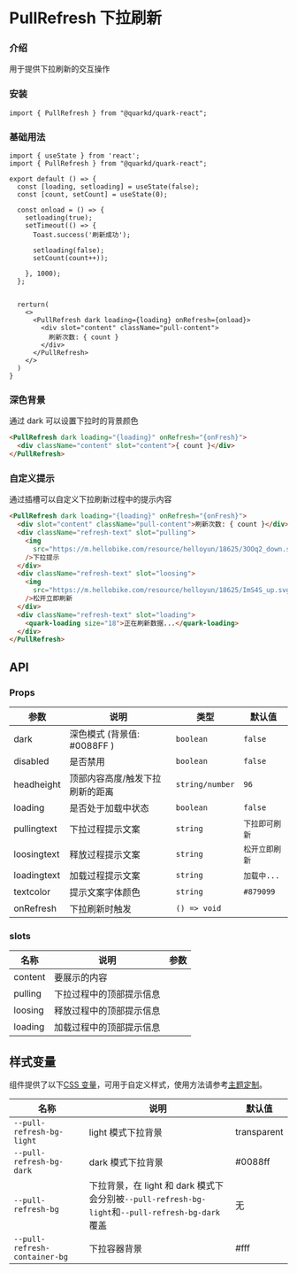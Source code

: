 # PullRefresh 下拉刷新

### 介绍

用于提供下拉刷新的交互操作

### 安装

```tsx
import { PullRefresh } from "@quarkd/quark-react";
```

### 基础用法

```tsx
import { useState } from 'react';
import { PullRefresh } from "@quarkd/quark-react";

export default () => {
  const [loading, setloading] = useState(false);
  const [count, setCount] = useState(0);

  const onload = () => {
    setloading(true);
    setTimeout(() => {
      Toast.success('刷新成功');

      setloading(false);
      setCount(count++));

    }, 1000);
  };


  rerturn(
    <>
      <PullRefresh dark loading={loading} onRefresh={onload}>
        <div slot="content" className="pull-content">
          刷新次数: { count }
        </div>
      </PullRefresh>
    </>
  )
}

```

### 深色背景

通过 dark 可以设置下拉时的背景颜色

```html
<PullRefresh dark loading="{loading}" onRefresh="{onFresh}">
  <div className="content" slot="content">{ count }</div>
</PullRefresh>
```

### 自定义提示

通过插槽可以自定义下拉刷新过程中的提示内容

```html
<PullRefresh dark loading="{loading}" onRefresh="{onFresh}">
  <div slot="content" className="pull-content">刷新次数: { count }</div>
  <div className="refresh-text" slot="pulling">
    <img
      src="https://m.hellobike.com/resource/helloyun/18625/3OOq2_down.svg"
    />下拉提示
  </div>
  <div className="refresh-text" slot="loosing">
    <img
      src="https://m.hellobike.com/resource/helloyun/18625/ImS4S_up.svg"
    />松开立即刷新
  </div>
  <div className="refresh-text" slot="loading">
    <quark-loading size="18">正在刷新数据...</quark-loading>
  </div>
</PullRefresh>
```

## API

### Props

| 参数        | 说明                            | 类型            | 默认值         |
| ----------- | ------------------------------- | --------------- | -------------- |
| dark        | 深色模式 (背景值: #0088FF )     | `boolean`       | `false`        |
| disabled    | 是否禁用                        | `boolean`       | `false`        |
| headheight  | 顶部内容高度/触发下拉刷新的距离 | `string/number` | `96`           |
| loading     | 是否处于加载中状态              | `boolean`       | `false`        |
| pullingtext | 下拉过程提示文案                | `string`        | `下拉即可刷新` |
| loosingtext | 释放过程提示文案                | `string`        | `松开立即刷新` |
| loadingtext | 加载过程提示文案                | `string`        | `加载中...`    |
| textcolor   | 提示文案字体颜色                | `string`        | `#879099`      |
| onRefresh   | 下拉刷新时触发                  | `() => void`    |

### slots

| 名称    | 说明                     | 参数 |
| ------- | ------------------------ | ---- |
| content | 要展示的内容             |      |
| pulling | 下拉过程中的顶部提示信息 |      |
| loosing | 释放过程中的顶部提示信息 |      |
| loading | 加载过程中的顶部提示信息 |      |

## 样式变量

组件提供了以下[CSS 变量](https://developer.mozilla.org/zh-CN/docs/Web/CSS/Using_CSS_custom_properties)，可用于自定义样式，使用方法请参考[主题定制](#/zh-CN/guide/theme)。

| 名称                          | 说明                                                                                             | 默认值      |
| ----------------------------- | ------------------------------------------------------------------------------------------------ | ----------- |
| `--pull-refresh-bg-light`     | light 模式下拉背景                                                                               | transparent |
| `--pull-refresh-bg-dark`      | dark 模式下拉背景                                                                                | #0088ff     |
| `--pull-refresh-bg`           | 下拉背景，在 light 和 dark 模式下会分别被`--pull-refresh-bg-light`和`--pull-refresh-bg-dark`覆盖 | 无          |
| `--pull-refresh-container-bg` | 下拉容器背景                                                                                     | #fff        |
